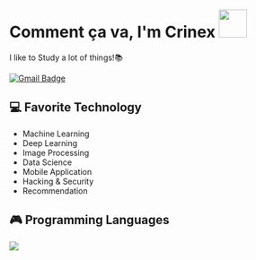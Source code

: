 # Comment ça va, I'm Crinex <img src='https://media.giphy.com/media/Cmr1OMJ2FN0B2/giphy.gif' width='50px'>

I like to Study a lot of things!📚

[![Gmail Badge](https://img.shields.io/badge/-crinexk@gmail.com-c14438?style=flat-square&logo=Gmail&logoColor=white&link=mailto:crinexk@gmail.com)](mailto:crinexk@gmail.com)

## 💻 Favorite Technology 

- Machine Learning
- Deep Learning
- Image Processing
- Data Science
- Mobile Application
- Hacking & Security
- Recommendation


## 🎮 Programming Languages
<img src='https://img.shields.io/badge/Python-3776AB?style=for-the-badge&logo=python&logoColor=white'/>
